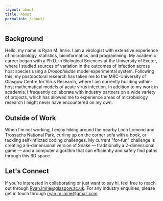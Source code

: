 ```yaml
---
layout: about
title: About
permalink: /about/
---
```


## Background

Hello, my name is Ryan M. Imrie. I am a virologist with extensive experience of microbiology, statistics, bioinformatics, and programming. My academic career began with a Ph.D. in Biological Sciences at the University of Exeter, where I studied sources of variation in the outcomes of infection across host species using a *Drosophilidae* model experimental system. Following this, my postdoctoral research has taken me to the MRC-University of Glasgow Centre for Virus Research, where I am currently building within-host mathematical models of acute virus infection. In addition to my work in academia, I frequently collaborate with industry partners on a wide variety of projects, which has allowed me to experience areas of microbiology research I might never have encountered on my own.

## Outside of Work

When I'm not working, I enjoy hiking around the nearby Loch Lomond and Trossachs National Park, curling up on the corner sofa with a book, or tackling self-inflicted coding challenges. My current "for-fun" challenge is creating a 6-dimensional version of Snake — traditionally a 2-dimensional game — and a computer algorithm that can efficiently and safely find paths through this 6D space.

## Let's Connect

If you're interested in collaborating or just want to say hi, feel free to reach out through [Ryan.Imrie@glasgow.ac.uk](mailto:Ryan.Imrie@glasgow.ac.uk). For any industry enquiries, please get in touch through [ryan.m.imrie@gmail.com](mailto:ryan.m.imrie@gmail.com)
